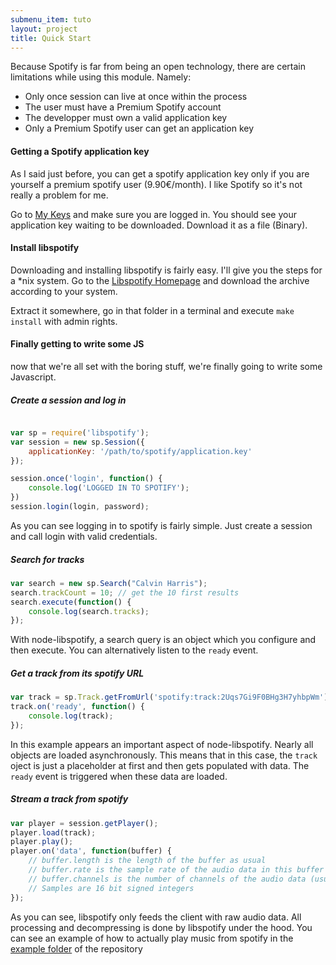 ```yaml
---
submenu_item: tuto
layout: project
title: Quick Start
---
```


Because Spotify is far from being an open technology, there are certain limitations while using
this module. Namely:

* Only once session can live at once within the process
* The user must have a Premium Spotify account
* The developper must own a valid application key
* Only a Premium Spotify user can get an application key

#### Getting a Spotify application key

As I said just before, you can get a spotify application key only if you are yourself a premium spotify
user (9.90€/month). I like Spotify so it's not really a problem for me.

Go to [My Keys](https://developer.spotify.com/technologies/libspotify/keys/)
and make sure you are logged in.
You should see your application key waiting to be downloaded. Download it as a file (Binary).

#### Install libspotify
Downloading and installing libspotify is fairly easy. I'll give you the steps for a \*nix system.
Go to the [Libspotify Homepage](https://developer.spotify.com/technologies/libspotify) 
and download the archive according to your system.

Extract it somewhere, go in that folder in a terminal and execute <code>make install</code> with admin rights.

#### Finally getting to write some JS

now that we're all set with the boring stuff, we're finally going to write some Javascript.

##### Create a session and log in

```javascript

var sp = require('libspotify');
var session = new sp.Session({
    applicationKey: '/path/to/spotify/application.key'
});

session.once('login', function() {
    console.log('LOGGED IN TO SPOTIFY');
})
session.login(login, password);

```

As you can see logging in to spotify is fairly simple. Just create a session and call login with valid credentials.

##### Search for tracks

```javascript
var search = new sp.Search("Calvin Harris");
search.trackCount = 10; // get the 10 first results
search.execute(function() {
    console.log(search.tracks);
});
```

With node-libspotify, a search query is an object which you configure and then execute. You can alternatively listen
to the `ready` event.

##### Get a track from its spotify URL

```javascript
var track = sp.Track.getFromUrl('spotify:track:2Uqs7Gi9F0BHg3H7yhbpWm');
track.on('ready', function() {
    console.log(track);
});

```

In this example appears an important aspect of node-libspotify. Nearly all objects are loaded asynchronously. This means
that in this case, the `track` oject is just a placeholder at first and then gets populated with data. The `ready` event
is triggered when these data are loaded.


##### Stream a track from spotify

```javascript
var player = session.getPlayer();
player.load(track);
player.play();
player.on('data', function(buffer) {
    // buffer.length is the length of the buffer as usual
    // buffer.rate is the sample rate of the audio data in this buffer
    // buffer.channels is the number of channels of the audio data (usually 2 for stereo)
    // Samples are 16 bit signed integers
});
```

As you can see, libspotify only feeds the client with raw audio data. All processing and decompressing is done by libspotify
under the hood. You can see an example of how to actually play music from spotify in the
[example folder](http://github.com/Floby/node-libspotify/blob/master/example/speakers.js)
of the repository

